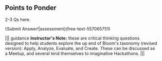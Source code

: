 ## Points to Ponder
 
 2-3 Qs here.
 
 {Submit Answer!|assessment}(free-text-557065751)


||| guidance
**Instructor's Note:**  these are critical thinking questions designed to help students explore the up end of Bloom's taxonomy (revised version): Apply, Analyze, Evaluate, and Create.  These can be discussed as a Meetup, and several lend themselves to imaginative Hackathons. 
|||
